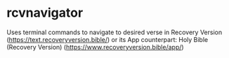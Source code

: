 # rcvnavigator
Uses terminal commands to navigate to desired verse in Recovery Version (https://text.recoveryversion.bible/) or its App counterpart: Holy Bible (Recovery Version) (https://www.recoveryversion.bible/app/)
